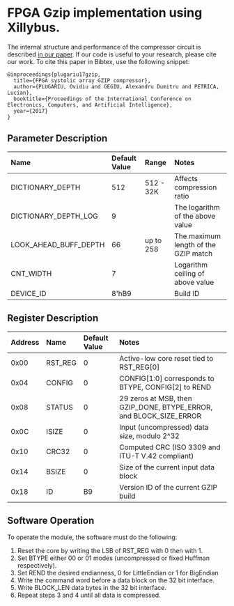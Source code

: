 # FPGA Gzip implementation using Xillybus.

The internal structure and performance of the compressor circuit is described [in our paper](http://ecai.ro/VOLUME%202017/ECAI-2016%20VOLUMES/YOUNG/ECAI-2017_paper_80.pdf). 
If our code is useful to your research, please cite our work. To cite this paper in Bibtex, use the following snippet:

```
@inproceedings{plugariu17gzip,
  title={FPGA systolic array GZIP compressor},
  author={PLUGARIU, Ovidiu and GEGIU, Alexandru Dumitru and PETRICA, Lucian},
  booktitle={Proceedings of the International Conference on Electronics, Computers, and Artificial Intelligence},
  year={2017}
}
```

## Parameter Description

| Name                  | Default Value | Range     | Notes                                |
|:----------------------|:--------------|:----------|:-------------------------------------|
| DICTIONARY_DEPTH      | 512           | 512 - 32K | Affects compression ratio            |
| DICTIONARY_DEPTH_LOG  | 9             |           | The logarithm of the above value     |
| LOOK_AHEAD_BUFF_DEPTH | 66            | up to 258 | The maximum length of the GZIP match |
| CNT_WIDTH             | 7             |           | Logarithm ceiling of above value     |
| DEVICE_ID             | 8'hB9         |           | Build ID                             |

## Register Description

| Address | Name    | Default Value | Notes                                                                 |
|:--------|:--------|:--------------|:----------------------------------------------------------------------|
| 0x00       | RST_REG | 0             | Active-low core reset tied to RST_REG[0]                           |
| 0x04       | CONFIG  | 0             | CONFIG[1:0] corresponds to BTYPE, CONFIG[2] to REND                |
| 0x08       | STATUS  | 0             | 29 zeros at MSB, then GZIP_DONE, BTYPE_ERROR, and BLOCK_SIZE_ERROR |
| 0x0C       | ISIZE   | 0             | Input (uncompressed) data size, modulo 2^32                        |
| 0x10       | CRC32   | 0             | Computed CRC (ISO 3309 and ITU-T V.42 compliant)                   |
| 0x14       | BSIZE   | 0             | Size of the current input data block                               |
| 0x18       | ID      | B9            | Version ID of the current GZIP build                               |

## Software Operation

To operate the module, the software must do the following:
1. Reset the core by writing the LSB of RST_REG with 0 then with 1.
2. Set BTYPE either 00 or 01 modes (uncompressed or fixed Huffman respectively).
3. Set REND the desired endianness, 0 for LittleEndian or 1 for BigEndian
4. Write the command word before a data block on the 32 bit interface.
5. Write BLOCK_LEN data bytes in the 32 bit interface.
6. Repeat steps 3 and 4 until all data is compressed.

